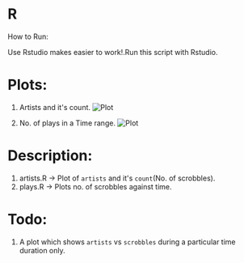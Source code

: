 # R

How to Run:

Use Rstudio makes easier to work!.Run this script with Rstudio.

# Plots:

1. Artists and it's count.
 ![Plot](http://i.imgur.com/rvCRo4d.png)

2. No. of plays in a Time range.
 ![Plot](http://i.imgur.com/I2VJkda.png) 

# Description:

1. artists.R -> Plot of `artists` and it's `count`(No. of scrobbles).
2. plays.R -> Plots no. of scrobbles against time.

# Todo:

1. A plot which shows `artists` vs `scrobbles` during a particular time duration only.
